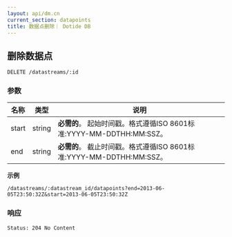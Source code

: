 ```yaml
---
layout: api/dm.cn
current_section: datapoints
title: 数据点删除｜ Dotide DB
---
```


## 删除数据点

    DELETE /datastreams/:id

### 参数

| 名称  | 类型 | 说明 |
| ----- | ------ | --- |
| start | string | **必需的**。 起始时间戳。格式遵循ISO 8601标准:YYYY-MM-DDTHH:MM:SSZ。 |
| end   | string | **必需的**。 截止时间戳。格式遵循ISO 8601标准:YYYY-MM-DDTHH:MM:SSZ。 |

**示例**

```
/datastreams/:datastream_id/datapoints?end=2013-06-05T23:50:32Z&start=2013-06-05T23:50:32Z
```

### 响应

    Status: 204 No Content
